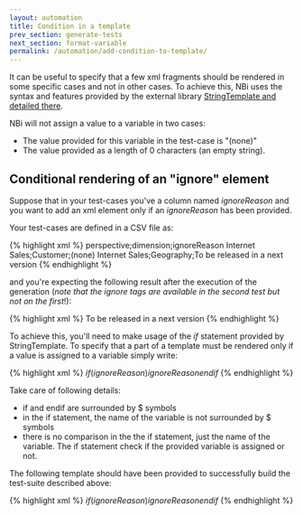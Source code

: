 ```yaml
---
layout: automation
title: Condition in a template
prev_section: generate-tests
next_section: format-variable
permalink: /automation/add-condition-to-template/
---
```

It can be useful to specify that a few xml fragments should be rendered in some specific cases and not in other cases. To achieve this, NBi uses the syntax and features provided by the external library [StringTemplate and detailed there](https://theantlrguy.atlassian.net/wiki/display/ST4/Templates#Templates-conditionals).

NBi will not assign a value to a variable in two cases:

* The value provided for this variable in the test-case is "(none)"
* The value provided as a length of 0 characters (an empty string).

## Conditional rendering of an "ignore" element

Suppose that in your test-cases you've a column named *ignoreReason* and you want to add an xml element *<ignore>* only if an *ignoreReason* has been provided.

Your test-cases are defined in a CSV file as:

{% highlight xml %}
perspective;dimension;ignoreReason
Internet Sales;Customer;(none)
Internet Sales;Geography;To be released in a next version
{% endhighlight %}

and you're expecting the following result after the execution of the generation (*note that the ignore tags are available in the second test but not on the first*!):

{% highlight xml %}
<test name="A dimension named 'Customer' exists in perspective 'Internet Sales'.">
	<system-under-test>
		<structure>
			<dimension caption="Customer" perspective="Internet Sales"/>
		</structure>
	</system-under-test>
	<assert>
		<exists/>
	</assert>
</test>
<test name="A dimension named 'Geography' exists in perspective 'Internet Sales'.">
	<ignore>To be released in a next version</ignore>
	<system-under-test>
		<structure>
			<dimension caption="Geography" perspective="Internet Sales"/>
		</structure>
	</system-under-test>
	<assert>
		<exists/>
	</assert>
</test>
{% endhighlight %}

To achieve this, you'll need to make usage of the *if* statement provided by StringTemplate. To specify that a part of a template must be rendered only if a value is assigned to a variable simply write:

{% highlight xml %}
$if(ignoreReason)$<ignore>$ignoreReason$</ignore>$endif$
{% endhighlight %}

Take care of following details:

* if and endif are surrounded by $ symbols
* in the if statement, the name of the variable is not surrounded by $ symbols
* there is no comparison in the the if statement, just the name of the variable. The if statement check if the provided variable is assigned or not.

The following template should have been provided to successfully build the test-suite described above:

{% highlight xml %}
<test name="A dimension named '$dimension$' exists in perspective '$perspective$'.">
	$if(ignoreReason)$<ignore>$ignoreReason$</ignore>$endif$
	<system-under-test>
		<structure>
			<dimension caption="$dimension$" perspective="$perspective$"/>
		</structure>
	</system-under-test>
	<assert>
		<exists/>
	</assert>
</test>
{% endhighlight %}
